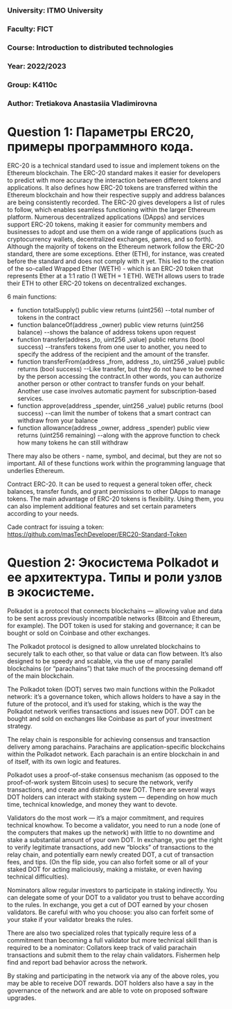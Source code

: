 ### University: ITMO University
### Faculty: FICT
### Course: Introduction to distributed technologies
### Year: 2022/2023
### Group: K4110c
### Author: Tretiakova Anastasiia Vladimirovna

# Question 1: Параметры ERC20, примеры программного кода.

ERC-20 is a technical standard used to issue and implement tokens on the Ethereum blockchain. 
The ERC-20 standard makes it easier for developers to predict with more accuracy the interaction between different tokens and applications. It also defines how ERC-20 tokens are transferred within the Ethereum blockchain and how their respective supply and address balances are being consistently recorded. 
The ERC-20 gives developers a list of rules to follow, which enables seamless functioning within the larger Ethereum platform. Numerous decentralized applications (DApps) and services support ERC-20 tokens, making it easier for community members and businesses to adopt and use them on a wide range of applications (such as cryptocurrency wallets, decentralized exchanges, games, and so forth).
Although the majority of tokens on the Ethereum network follow the ERC-20 standard, there are some exceptions. Ether (ETH), for instance, was created before the standard and does not comply with it yet. This led to the creation of the so-called Wrapped Ether (WETH) - which is an ERC-20 token that represents Ether at a 1:1 ratio (1 WETH = 1 ETH). WETH allows users to trade their ETH to other ERC-20 tokens on decentralized exchanges.

6 main functions: 
* function totalSupply() public view returns (uint256) --total number of tokens in the contract
* function balanceOf(address _owner) public view returns (uint256 balance) --shows the balance of address tokens upon request
* function transfer(address _to, uint256 _value) public returns (bool success) --transfers tokens from one user to another, you need to specify the address of the recipient and the amount of the transfer.
* function transferFrom(address _from, address _to, uint256 _value) public returns (bool success) --Like transfer, but they do not have to be owned by the person accessing the contract.In other words, you can authorize another person or other contract to transfer funds on your behalf. Another use case involves automatic payment for subscription-based services.
* function approve(address _spender, uint256 _value) public returns (bool success) --can limit the number of tokens that a smart contract can withdraw from your balance
* function allowance(address _owner, address _spender) public view returns (uint256 remaining) --along with the approve function to check how many tokens he can still withdraw

There may also be others - name, symbol, and decimal, but they are not so important.
All of these functions work within the programming language that underlies Ethereum.

Contract ERC-20. It can be used to request a general token offer, check balances, transfer funds, and grant permissions to other DApps to manage tokens.
The main advantage of ERC-20 tokens is flexibility. Using them, you can also implement additional features and set certain parameters according to your needs.

Cade contract for issuing a token: https://github.com/masTechDeveloper/ERC20-Standard-Token

# Question 2: Экосистема Polkadot и ее архитектура. Типы и роли узлов в экосистеме.

Polkadot is a protocol that connects blockchains — allowing value and data to be sent across previously incompatible networks (Bitcoin and Ethereum, for example). The DOT token is used for staking and governance; it can be bought or sold on Coinbase and other exchanges. 

The Polkadot protocol is designed to allow unrelated blockchains to securely talk to each other, so that value or data can flow between. It’s also designed to be speedy and scalable, via the use of many parallel blockchains (or “parachains”) that take much of the processing demand off of the main blockchain.   

The Polkadot token (DOT) serves two main functions within the Polkadot network: it’s a governance token, which allows holders to have a say in the future of the protocol, and it’s used  for staking, which is the way the Polkadot network verifies transactions and issues new DOT. DOT can be bought and sold on exchanges like Coinbase as part of your investment strategy. 

The relay chain is responsible for achieving consensus and transaction delivery among parachains. Parachains are application-specific blockchains within the Polkadot network. Each parachain is an entire blockchain in and of itself, with its own logic and features.

Polkadot uses a proof-of-stake consensus mechanism (as opposed to the proof-of-work system Bitcoin uses) to secure the network, verify transactions, and create and distribute new DOT. There are several ways DOT holders can interact with staking system — depending on how much time, technical knowledge, and money they want to devote. 

Validators do the most work — it’s a major commitment, and requires technical knowhow. To become a validator, you need to run a node (one of the computers that makes up the network) with little to no downtime and stake a substantial amount of your own DOT. In exchange, you get the right to verify legitimate transactions, add new “blocks” of transactions to the relay chain, and potentially earn newly created DOT, a cut of transaction fees, and tips. (On the flip side, you can also forfeit some or all of your staked DOT for acting maliciously, making a mistake, or even having technical difficulties). 

Nominators allow regular investors to participate in staking indirectly. You can delegate some of your DOT to a validator you trust to behave according to the rules. In exchange, you get a cut of DOT earned by your chosen validators. Be careful with who you choose: you also can forfeit some of your stake if your validator breaks the rules.

There are also two specialized roles that typically require less of a commitment than becoming a full validator but more technical skill than is required to be a nominator: Collators keep track of valid parachain transactions and submit them to the relay chain validators. Fishermen help find and report bad behavior across the network. 

By staking and participating in the network via any of the above roles, you may be able to receive DOT rewards. DOT holders also have a say in the governance of the network and are able to vote on proposed software upgrades.
